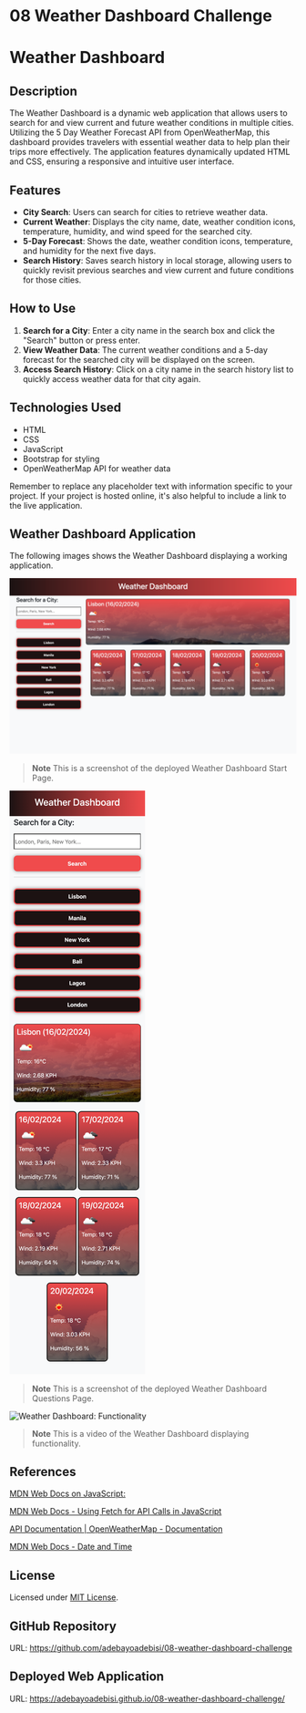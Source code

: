 # 08 Weather Dashboard Challenge

# Weather Dashboard

## Description

The Weather Dashboard is a dynamic web application that allows users to search for and view current and future weather conditions in multiple cities. Utilizing the 5 Day Weather Forecast API from OpenWeatherMap, this dashboard provides travelers with essential weather data to help plan their trips more effectively. The application features dynamically updated HTML and CSS, ensuring a responsive and intuitive user interface.

## Features

- **City Search**: Users can search for cities to retrieve weather data.
- **Current Weather**: Displays the city name, date, weather condition icons, temperature, humidity, and wind speed for the searched city.
- **5-Day Forecast**: Shows the date, weather condition icons, temperature, and humidity for the next five days.
- **Search History**: Saves search history in local storage, allowing users to quickly revisit previous searches and view current and future conditions for those cities.

## How to Use

1. **Search for a City**: Enter a city name in the search box and click the "Search" button or press enter.
2. **View Weather Data**: The current weather conditions and a 5-day forecast for the searched city will be displayed on the screen.
3. **Access Search History**: Click on a city name in the search history list to quickly access weather data for that city again.

## Technologies Used

- HTML
- CSS
- JavaScript
- Bootstrap for styling
- OpenWeatherMap API for weather data

Remember to replace any placeholder text with information specific to your project. If your project is hosted online, it's also helpful to include a link to the live application.

## Weather Dashboard Application
The following images shows the Weather Dashboard displaying a working application.

![Weather Dashboard: Screenshot Start Page](./assets/images/weather-laptop.html.png)

> **Note** This is a screenshot of the deployed Weather Dashboard Start Page.

![Weather Dashboard: Screenshot Questions Page](./assets/images/weather-mobile.png)

> **Note** This is a screenshot of the deployed Weather Dashboard Questions Page.

![Weather Dashboard: Functionality](./assets/images/weather-functionality.gif)

> **Note** This is a video of the Weather Dashboard displaying functionality.

## References
[MDN Web Docs on JavaScript:](https://developer.mozilla.org/en-US/docs/Web/JavaScript)

[MDN Web Docs - Using Fetch for API Calls in JavaScript](https://developer.mozilla.org/en-US/docs/Web/API/Fetch_API/Using_Fetch)

[API Documentation | OpenWeatherMap - Documentation](https://openweathermap.org/api)

[MDN Web Docs - Date and Time](https://developer.mozilla.org/en-US/docs/Web/JavaScript/Reference/Global_Objects/Date)

## License
Licensed under [MIT License](LICENSE.md).

## GitHub Repository
URL: https://github.com/adebayoadebisi/08-weather-dashboard-challenge

## Deployed Web Application
URL: https://adebayoadebisi.github.io/08-weather-dashboard-challenge/